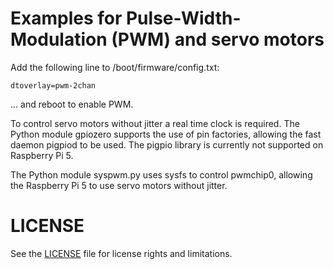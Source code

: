 # Examples for Pulse-Width-Modulation (PWM) and servo motors

Add the following line to /boot/firmware/config.txt:
```
dtoverlay=pwm-2chan
```
... and reboot to enable PWM.

To control servo motors without jitter a real time clock is required.
The Python module gpiozero supports the use of pin factories, allowing the fast daemon pigpiod to be used.
The pigpio library is currently not supported on Raspberry Pi 5.

The Python module syspwm.py uses sysfs to control pwmchip0, allowing the Raspberry Pi 5 to use servo motors without jitter.

# LICENSE

See the [LICENSE](LICENSE.md) file for license rights and limitations.
